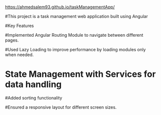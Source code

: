 
https://ahmedsalem93.github.io/taskManagementApp/

#This project is a task management web application built using Angular

#Key Features

#Implemented Angular Routing Module to navigate between different pages.

#Used Lazy Loading to improve performance by loading modules only when needed.

# State Management with Services for data handling

#Added sorting functionality

#Ensured a responsive layout for different screen sizes.
